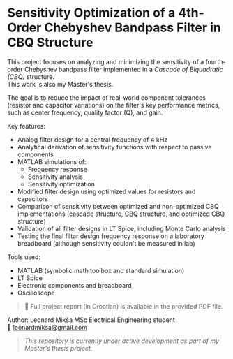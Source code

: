 # Sensitivity Optimization of a 4th-Order Chebyshev Bandpass Filter in CBQ Structure

This project focuses on analyzing and minimizing the sensitivity of a fourth-order Chebyshev bandpass filter implemented in a *Cascade of Biquadratic (CBQ)* structure.  
This work is also my Master's thesis.

The goal is to reduce the impact of real-world component tolerances (resistor and capacitor variations) on the filter's key performance metrics, such as center frequency, quality factor (Q), and gain.

Key features:
- Analog filter design for a central frequency of 4 kHz
- Analytical derivation of sensitivity functions with respect to passive components
- MATLAB simulations of:
  - Frequency response
  - Sensitivity analysis
  - Sensitivity optimization
- Modified filter design using optimized values for resistors and capacitors
- Comparison of sensitivity between optimized and non-optimized CBQ implementations (cascade structure, CBQ structure, and optimized CBQ structure)
- Validation of all filter designs in LT Spice, including Monte Carlo analysis
- Testing the final filtar design frequency response on a laboratory breadboard (although sensitivity couldn't be measured in lab)

Tools used:
- MATLAB (symbolic math toolbox and standard simulation)
- LT Spice
- Electronic components and breadboard
- Oscilloscope

> 📎 Full project report (in Croatian) is available in the provided PDF file.


Author:
Leonard Mikša
MSc Electrical Engineering student  
📧 [leonardmiksa@gmail.com](mailto:leonardmiksa@gmail.com)

> *This repository is currently under active development as part of my Master's thesis project.*
